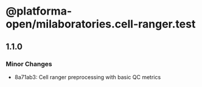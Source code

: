 # @platforma-open/milaboratories.cell-ranger.test

## 1.1.0

### Minor Changes

- 8a71ab3: Cell ranger preprocessing with basic QC metrics
